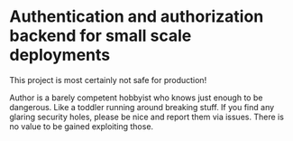 # Authentication and authorization backend for small scale deployments

This project is most certainly not safe for production!

Author is a barely competent hobbyist who knows just enough to be dangerous.
Like a toddler running around breaking stuff.
If you find any glaring security holes, please be nice and report them via issues.
There is no value to be gained exploiting those.
